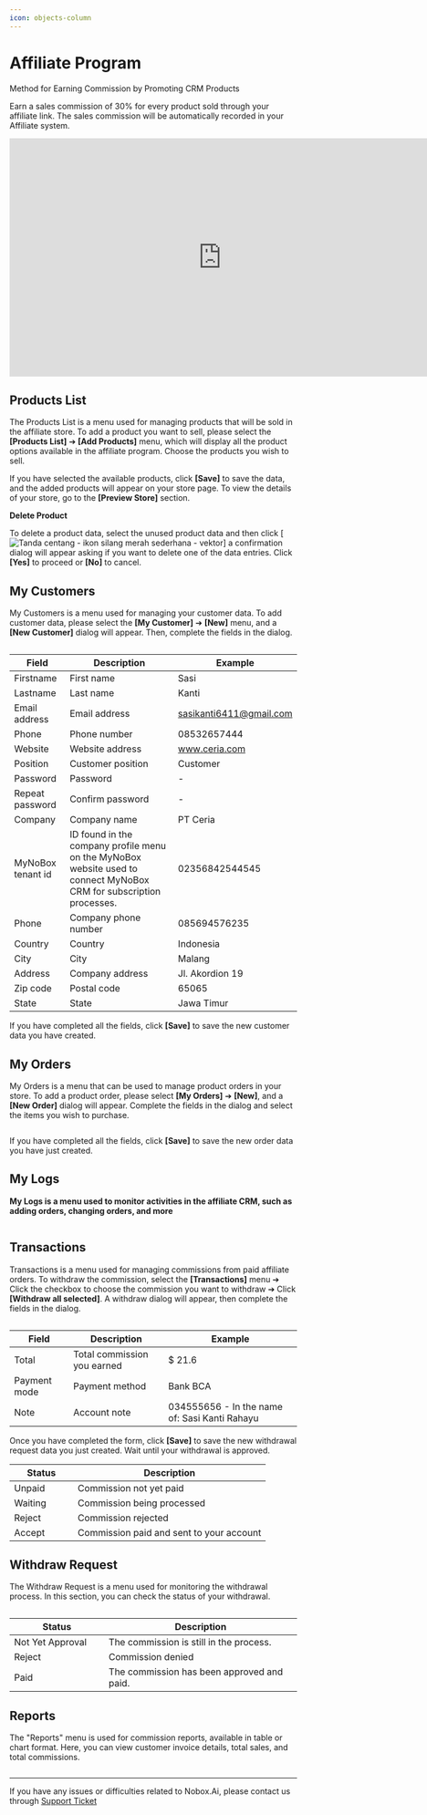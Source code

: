 ```yaml
---
icon: objects-column
---
```


# Affiliate Program

Method for Earning Commission by Promoting CRM Products

Earn a sales commission of 30% for every product sold through your affiliate link. The sales commission will be automatically recorded in your Affiliate system.

<iframe width="742" height="418" src="https://www.youtube.com/embed/5iya4OOkmog/" title="01. Instalasi NoBox Desktop" frameborder="0" allow="accelerometer; autoplay; clipboard-write; encrypted-media; gyroscope; picture-in-picture; web-share" referrerpolicy="strict-origin-when-cross-origin" allowfullscreen></iframe>

## Products List

The Products List is a menu used for managing products that will be sold in the affiliate store. To add a product you want to sell, please select the **\[Products List]** ➔ **\[Add Products]** menu, which will display all the product options available in the affiliate program. Choose the products you wish to sell.

If you have selected the available products, click **\[Save]** to save the data, and the added products will appear on your store page. To view the details of your store, go to the **\[Preview Store]** section.

**Delete Product**

To delete a product data, select the unused product data and then click \[<img src="https://media.istockphoto.com/vectors/check-marks-red-cross-icon-simple-vector-vector-id1131230925?b=1&#x26;k=20&#x26;m=1131230925&#x26;s=170x170&#x26;h=lkF3dCJpR8s-X0VJU1OvaM7H3kYxjMJQL7dMmzMHd1M=" alt="Tanda centang - ikon silang merah sederhana - vektor" data-size="line">] a confirmation dialog will appear asking if you want to delete one of the data entries. Click **\[Yes]** to proceed or **\[No]** to cancel.

## **My Customers**

My Customers is a menu used for managing your customer data. To add customer data, please select the **\[My Customer]** ➔ **\[New]** menu, and a **\[New Customer]** dialog will appear. Then, complete the fields in the dialog.

<figure><img src="../.gitbook/assets/affiliate new customer v2.png" alt=""><figcaption></figcaption></figure>

| Field             | Description                                                                                                         | Example                 |
| ----------------- | ------------------------------------------------------------------------------------------------------------------- | ----------------------- |
| Firstname         | First name                                                                                                          | Sasi                    |
| Lastname          | Last name                                                                                                           | Kanti                   |
| Email address     | Email address                                                                                                       | sasikanti6411@gmail.com |
| Phone             | Phone number                                                                                                        | 08532657444             |
| Website           | Website address                                                                                                     | www.ceria.com           |
| Position          | Customer position                                                                                                   | Customer                |
| Password          | Password                                                                                                            | -                       |
| Repeat password   | Confirm password                                                                                                    | -                       |
| Company           | Company name                                                                                                        | PT Ceria                |
| MyNoBox tenant id | ID found in the company profile menu on the MyNoBox website used to connect MyNoBox CRM for subscription processes. | 02356842544545          |
| Phone             | Company phone number                                                                                                | 085694576235            |
| Country           | Country                                                                                                             | Indonesia               |
| City              | City                                                                                                                | Malang                  |
| Address           | Company address                                                                                                     | Jl. Akordion 19         |
| Zip code          | Postal code                                                                                                         | 65065                   |
| State             | State                                                                                                               | Jawa Timur              |

If you have completed all the fields, click **\[Save]** to save the new customer data you have created.

## **My Orders**

My Orders is a menu that can be used to manage product orders in your store. To add a product order, please select **\[My Orders]** ➔ **\[New]**, and a **\[New Order]** dialog will appear. Complete the fields in the dialog and select the items you wish to purchase.

<figure><img src="../.gitbook/assets/affiliate add order.png" alt=""><figcaption></figcaption></figure>

If you have completed all the fields, click **\[Save]** to save the new order data you have just created.

## **My Logs**

**My Logs is a menu used to monitor activities in the affiliate CRM, such as adding orders, changing orders, and more**

<figure><img src="../.gitbook/assets/affiliate my logs.png" alt=""><figcaption></figcaption></figure>

## **Transactions**

Transactions is a menu used for managing commissions from paid affiliate orders. To withdraw the commission, select the **\[Transactions]** menu ➔ Click the checkbox to choose the commission you want to withdraw ➔ Click **\[Withdraw all selected]**. A withdraw dialog will appear, then complete the fields in the dialog.

<figure><img src="../.gitbook/assets/affiliate transactions.png" alt=""><figcaption></figcaption></figure>

| Field        | Description                 | Example                                       |
| ------------ | --------------------------- | --------------------------------------------- |
| Total        | Total commission you earned | $ 21.6                                        |
| Payment mode | Payment method              | Bank BCA                                      |
| Note         | Account note                | 034555656 - In the name of: Sasi Kanti Rahayu |

Once you have completed the form, click **\[Save]** to save the new withdrawal request data you just created. Wait until your withdrawal is approved.

<table><thead><tr><th width="95.60003662109375">Status</th><th>Description</th></tr></thead><tbody><tr><td>Unpaid</td><td>Commission not yet paid</td></tr><tr><td>Waiting</td><td>Commission being processed</td></tr><tr><td>Reject</td><td>Commission rejected</td></tr><tr><td>Accept</td><td>Commission paid and sent to your account</td></tr></tbody></table>

## **Withdraw Request**

The Withdraw Request is a menu used for monitoring the withdrawal process. In this section, you can check the status of your withdrawal.

<figure><img src="../.gitbook/assets/affiliate withdraw request.png" alt=""><figcaption></figcaption></figure>

<table><thead><tr><th width="149.79998779296875">Status</th><th>Description</th></tr></thead><tbody><tr><td>Not Yet Approval</td><td>The commission is still in the process.</td></tr><tr><td>Reject</td><td>Commission denied</td></tr><tr><td>Paid</td><td>The commission has been approved and paid.</td></tr></tbody></table>

## **Reports**

The "Reports" menu is used for commission reports, available in table or chart format. Here, you can view customer invoice details, total sales, and total commissions.

<figure><img src="../.gitbook/assets/affiliate reports.png" alt=""><figcaption></figcaption></figure>

---

If you have any issues or difficulties related to Nobox.Ai, please contact us through [Support Ticket](https://crm.nobox.ai/clients/tickets)
